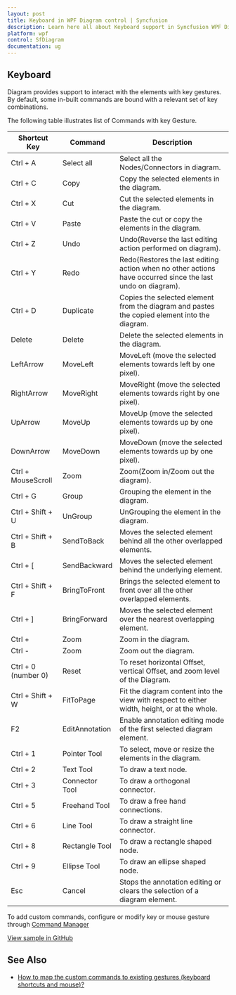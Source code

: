 ```yaml
---
layout: post
title: Keyboard in WPF Diagram control | Syncfusion
description: Learn here all about Keyboard support in Syncfusion WPF Diagram (SfDiagram) control, its elements and more.
platform: wpf
control: SfDiagram
documentation: ug
---
```


## Keyboard

Diagram provides support to interact with the elements with key gestures. By default, some in-built commands are bound with a relevant set of key combinations.

The following table illustrates list of Commands with key Gesture.


| Shortcut Key | Command | Description |
|---|---|---|
| Ctrl + A | Select all | Select all the Nodes/Connectors in diagram. |
| Ctrl + C | Copy | Copy the selected elements in the diagram. |
| Ctrl + X | Cut | Cut the selected elements in the diagram. |
| Ctrl + V | Paste | Paste the cut or copy the elements in the diagram. |
| Ctrl + Z | Undo | Undo(Reverse the last editing action performed on diagram). |
| Ctrl + Y | Redo | Redo(Restores the last editing action when no other actions have occurred since the last undo on diagram). |
| Ctrl + D | Duplicate | Copies the selected element from the diagram and pastes the copied element into the diagram. |
| Delete | Delete | Delete the selected elements in the diagram. |
| LeftArrow | MoveLeft | MoveLeft (move the selected elements towards left by one pixel). |
| RightArrow | MoveRight | MoveRight (move the selected elements towards right by one pixel). |
| UpArrow | MoveUp | MoveUp (move the selected elements towards up by one pixel). |
| DownArrow | MoveDown | MoveDown (move the selected elements towards up by one pixel). |
| Ctrl + MouseScroll | Zoom | Zoom(Zoom in/Zoom out the diagram). |
| Ctrl + G | Group | Grouping the element in the diagram. |
| Ctrl + Shift + U | UnGroup | UnGrouping the element in the diagram. |
| Ctrl + Shift + B | SendToBack | Moves the selected element behind all the other overlapped elements. |
| Ctrl + [ | SendBackward | Moves the selected element behind the underlying element. |
| Ctrl + Shift + F | BringToFront | Brings the selected element to front over all the other overlapped elements. |
| Ctrl + ] | BringForward | Moves the selected element over the nearest overlapping element. |
| Ctrl + |Zoom | Zoom in the diagram. |
| Ctrl - | Zoom | Zoom out the diagram. |
| Ctrl + 0 (number 0) | Reset | To reset horizontal Offset, vertical Offset, and zoom level of the Diagram. |
| Ctrl + Shift + W | FitToPage | Fit the diagram content into the view with respect to either width, height, or at the whole. |
| F2 | EditAnnotation | Enable annotation editing mode of the first selected diagram element. |
| Ctrl + 1 | Pointer Tool | To select, move or resize the elements in the diagram. |
| Ctrl + 2 | Text Tool | To draw a text node. |
| Ctrl + 3 | Connector Tool | To draw a orthogonal connector. |
| Ctrl + 5 | Freehand Tool | To draw a free hand connections. |
| Ctrl + 6 | Line Tool | To draw a straight line connector. |
| Ctrl + 8 | Rectangle Tool | To draw a rectangle shaped node. |
| Ctrl + 9 | Ellipse Tool | To draw an ellipse shaped node.|
| Esc | Cancel | Stops the annotation editing or clears the selection of a diagram element. |

To add custom commands, configure or modify key or mouse gesture through [Command Manager](/wpf/diagram/commands/alignment#command-manager "Command Manager")

[View sample in GitHub](https://github.com/SyncfusionExamples/WPF-Diagram-Examples/tree/master/Samples/Interaction/KeyboardShortcuts-sample)

## See Also

* [How to map the custom commands to existing gestures (keyboard shortcuts and mouse)?](https://www.syncfusion.com/kb/9932/how-to-map-the-custom-commands-to-existing-gestures-keyboard-shortcuts-and-mouse)


